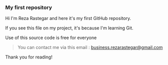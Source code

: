 ### My first repository

Hi I'm Reza Rastegar and here it's my first GitHub repository.

If you see this file on my project, it's because I'm learning Git.

Use of this source code is free for everyone

>⁩You can contact me via this email :  business.rezarastegar@gmail.com

Thank you for reading! 

